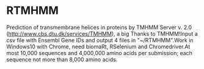 # RTMHMM
Prediction of transmembrane helices in proteins by TMHMM Server v. 2.0 (http://www.cbs.dtu.dk/services/TMHMM), a big Thanks to TMHMM!Input a csv file with Ensembl Gene IDs and output 4 files in "~/RTMHMM".Work in Windows10 with Chrome, need biomaRt, RSelenium and Chromedriver.At most 10,000 sequences and 4,000,000 amino acids per submission; each sequence not more than 8,000 amino acids.
